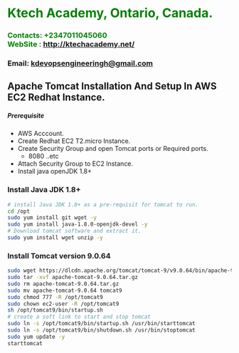 #  **<span style="color:green">Ktech Academy, Ontario, Canada.</span>**
### **<span style="color:green">Contacts: +2347011045060<br> WebSite : <http://ktechacademy.net/></span>**
### **Email: kdevopsengineeringh@gmail.com**



## Apache Tomcat Installation And Setup In AWS EC2 Redhat Instance.
##### Prerequisite
+ AWS Acccount.
+ Create Redhat EC2 T2.micro Instance.
+ Create Security Group and open Tomcat ports or Required ports.
   + 8080 ..etc
+ Attach Security Group to EC2 Instance.
+ Install java openJDK 1.8+

### Install Java JDK 1.8+ 

``` sh
# install Java JDK 1.8+ as a pre-requisit for tomcat to run.
cd /opt 
sudo yum install git wget -y
sudo yum install java-1.8.0-openjdk-devel -y
# Download tomcat software and extract it.
sudo yum install wget unzip -y
```
### Install Tomcat version 9.0.64
``` sh
sudo wget https://dlcdn.apache.org/tomcat/tomcat-9/v9.0.64/bin/apache-tomcat-9.0.64.tar.gz
sudo tar -xvf apache-tomcat-9.0.64.tar.gz
sudo rm apache-tomcat-9.0.64.tar.gz
sudo mv apache-tomcat-9.0.64 tomcat9
sudo chmod 777 -R /opt/tomcat9
sudo chown ec2-user -R /opt/tomcat9
sh /opt/tomcat9/bin/startup.sh
# create a soft link to start and stop tomcat
sudo ln -s /opt/tomcat9/bin/startup.sh /usr/bin/starttomcat
sudo ln -s /opt/tomcat9/bin/shutdown.sh /usr/bin/stoptomcat
sudo yum update -y
starttomcat
```

